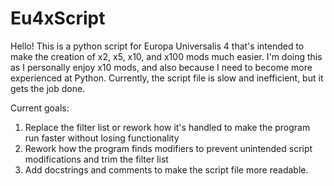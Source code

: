 # Eu4xScript

Hello! This is a python script for Europa Universalis 4 that's intended to make the creation of x2, x5, x10, and x100 mods much easier. I'm doing this as I personally enjoy x10 mods, and also because I need to become more experienced at Python. Currently, the script file is slow and inefficient, but it gets the job done.

Current goals:
  1. Replace the filter list or rework how it's handled to make the program run faster without losing functionality
  2. Rework how the program finds modifiers to prevent unintended script modifications and trim the filter list
  3. Add docstrings and comments to make the script file more readable.
